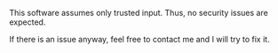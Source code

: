 
This software assumes only trusted input.
Thus, no security issues are expected.

If there is an issue anyway, feel free to contact me and I will try to fix it.